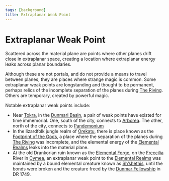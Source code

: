 ```yaml
---
tags: [background]
title: Extraplanar Weak Point
---
```


# Extraplanar Weak Point

Scattered across the material plane are points where other planes drift close in extraplanar space, creating a location where extraplanar energy leaks across planar boundaries. 

Although these are not portals, and do not provide a means to travel between planes, they are places where strange magic is common. Some extraplanar weak points are longstanding and thought to be permanent, perhaps relics of the incomplete separation of the planes during [The Riving](<../../events/ancient/the-riving.md>). Others are temporary, created by powerful magic. 


Notable extraplanar weak points include:
- Near [Tokra](<../../gazetteer/greater-dunmar/realms/dunmar/central-dunmar/tokra/tokra.md>), in the [Dunmari Basin](<../../gazetteer/greater-dunmar/dunmari-basin/dunmari-basin.md>), a pair of weak points have existed for time immemorial. One, south of the city, connects to [Arborea](<spiritual-realms/primal-realms/arborea.md>). The other, north of the city, connects to [Pandemonium](<spiritual-realms/primal-realms/pandemonium.md>)
- In the lizardfolk jungle realm of [Orekatu](<../../gazetteer/far-south/orekatu.md>), there is place known as the [Footprint of the Gods](<../../gazetteer/far-south/azta-lekua.md>), a place where the separation of the planes during [The Riving](<../../events/ancient/the-riving.md>) was incomplete, and the elemental energy of the [Elemental Realms](<energy-realms/elemental-realms/elemental-realms.md>) leaks into the material plane.
- At the old Drankorian ruin known as the [Elemental Forge](<../../gazetteer/western-green-sea/cymea/elemental-forge.md>), on the [Freccilia](<../../gazetteer/western-green-sea/cymea/freccilia.md>) River in [Cymea](<../../gazetteer/western-green-sea/cymea/cymea.md>), an extraplanar weak point to the [Elemental Realms](<energy-realms/elemental-realms/elemental-realms.md>) was maintained by a bound elemental creature known as [Sh’shethis](<../../people/extraplanar-powers/shshethis.md>), until the bonds were broken and the creature freed by the [Dunmar Fellowship](<../../people/pcs/dunmar-fellowship/dunmar-fellowship.md>) in DR 1749. 
